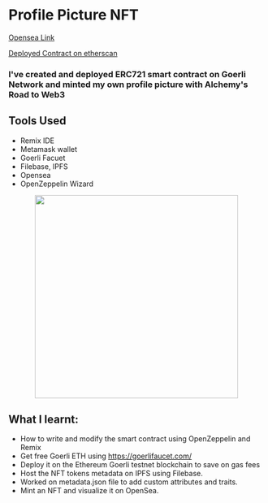 # Profile Picture NFT

[Opensea Link](https://testnets.opensea.io/assets/goerli/0xaa8f0ec54c2e1656e4b81de4216fb146c23886f5/1)

[Deployed Contract on etherscan](https://goerli.etherscan.io/address/0x3964df30402799b07ed37fed60c83ad250943a9f)

 ### I've created and deployed ERC721 smart contract on Goerli Network and minted my own profile picture with Alchemy's Road to Web3
 
## Tools Used

- Remix IDE
- Metamask wallet
- Goerli Facuet
- Filebase, IPFS
- Opensea
- OpenZeppelin Wizard

<p align="center" >
<img src = "https://user-images.githubusercontent.com/59679281/206873495-e6e9a7b7-1118-48ae-9ab8-7622c6802dc5.png" height="400px"> 
</p>

## What I learnt:

- How to write and modify the smart contract using OpenZeppelin and Remix
- Get free Goerli ETH using https://goerlifaucet.com/
- Deploy it on the Ethereum Goerli testnet blockchain to save on gas fees
- Host the NFT tokens metadata on IPFS using Filebase.
- Worked on metadata.json file to add custom attributes and traits.
- Mint an NFT and visualize it on OpenSea.

